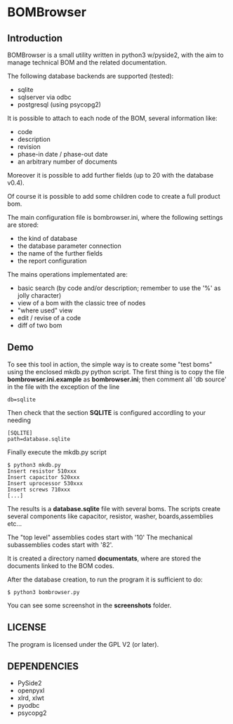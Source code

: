 # BOMBrowser

## Introduction

BOMBrowser is a small utility written in python3 w/pyside2, with the aim to
manage technical BOM and the related documentation.

The following database backends are supported (tested):
- sqlite
- sqlserver via odbc
- postgresql (using psycopg2)

It is possible to attach to each node of the BOM, several information like:
- code
- description
- revision
- phase-in date / phase-out date
- an arbitrary number of documents

Moreover it is possible to add further fields (up to 20 with the database v0.4).

Of course it is possible to add some children code to create a full product bom.

The main configuration file is bombrowser.ini, where the following settings
are stored:

- the kind of database
- the database parameter connection
- the name of the further fields
- the report configuration

The mains operations implementated are:
- basic search (by code and/or description; remember to use the '%' as jolly
  character)
- view of a bom with the classic tree of nodes
- "where used" view
- edit / revise of a code
- diff of two bom

## Demo

To see this tool in action, the simple way is to create some "test boms"
using the enclosed mkdb.py python script. The first thing is to copy
the file **bombrowser.ini.example** as **bombrowser.ini**; then comment all
'db source' in the file with the exception of the line
```
db=sqlite
```

Then check that the section **SQLITE** is configured accordling to your needing

```
[SQLITE]
path=database.sqlite
```

Finally execute the mkdb.py script

```
$ python3 mkdb.py
Insert resistor 510xxx
Insert capacitor 520xxx
Insert uprocessor 530xxx
Insert screws 710xxx
[...]
```

The results is a **database.sqlite** file with several boms. The scripts
create several components like capacitor, resistor, washer, boards,assemblies
etc...

The "top level" assemblies codes start with '10' The mechanical subassemblies
codes start with '82'.

It is created a directory named **documentats**, where are stored the documents
linked to the BOM codes.

After the database creation, to run the program it is sufficient to do:
```
$ python3 bombrowser.py
```

You can see some screenshot in the **screenshots** folder.

## LICENSE

The program is licensed under the GPL V2 (or later).

## DEPENDENCIES
- PySide2
- openpyxl
- xlrd, xlwt
- pyodbc
- psycopg2



